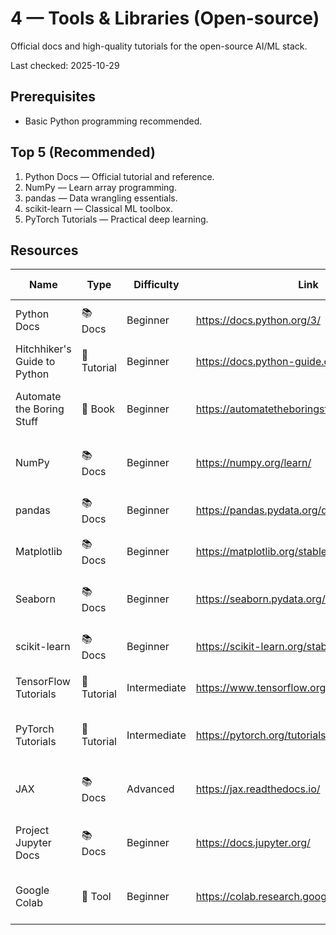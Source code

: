 # 4 — Tools & Libraries (Open-source)

Official docs and high-quality tutorials for the open-source AI/ML stack.

Last checked: 2025-10-29

## Prerequisites

- Basic Python programming recommended.

## Top 5 (Recommended)

1. Python Docs — Official tutorial and reference.  
2. NumPy — Learn array programming.  
3. pandas — Data wrangling essentials.  
4. scikit-learn — Classical ML toolbox.  
5. PyTorch Tutorials — Practical deep learning.

## Resources

| Name | Type | Difficulty | Link | Summary | Last Checked |
|---|---|---|---|---|---|
| Python Docs | 📚 Docs | Beginner | https://docs.python.org/3/ | Official documentation and tutorial. | 2025-10-29 |
| Hitchhiker's Guide to Python | 📝 Tutorial | Beginner | https://docs.python-guide.org/ | Best practices and tooling for Python devs. | 2025-10-29 |
| Automate the Boring Stuff | 📘 Book | Beginner | https://automatetheboringstuff.com/ | Practical Python tasks (free to read online). | 2025-10-29 |
| NumPy | 📚 Docs | Beginner | https://numpy.org/learn/ | Numerical arrays, broadcasting, LA routines. | 2025-10-29 |
| pandas | 📚 Docs | Beginner | https://pandas.pydata.org/docs/ | DataFrames, IO, wrangling, time series. | 2025-10-29 |
| Matplotlib | 📚 Docs | Beginner | https://matplotlib.org/stable/tutorials/index.html | Plotting fundamentals and examples. | 2025-10-29 |
| Seaborn | 📚 Docs | Beginner | https://seaborn.pydata.org/tutorial.html | Statistical visualization built on Matplotlib. | 2025-10-29 |
| scikit-learn | 📚 Docs | Beginner | https://scikit-learn.org/stable/ | Classical ML algorithms and pipelines. | 2025-10-29 |
| TensorFlow Tutorials | 📝 Tutorial | Intermediate | https://www.tensorflow.org/tutorials | End-to-end DL and TFX guides. | 2025-10-29 |
| PyTorch Tutorials | 📝 Tutorial | Intermediate | https://pytorch.org/tutorials/ | Core training loops, TorchVision, deployment. | 2025-10-29 |
| JAX | 📚 Docs | Advanced | https://jax.readthedocs.io/ | High-performance NumPy with autograd/XLA. | 2025-10-29 |
| Project Jupyter Docs | 📚 Docs | Beginner | https://docs.jupyter.org/ | Jupyter Notebook/Lab docs and guides. | 2025-10-29 |
| Google Colab | 🔧 Tool | Beginner | https://colab.research.google.com/ | Free hosted notebooks with GPU/TPU (limits apply). | 2025-10-29 |
